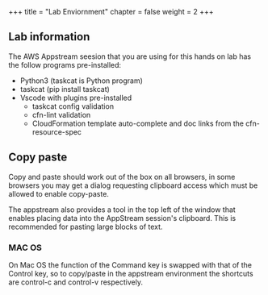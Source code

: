 +++
title = "Lab Enviornment"
chapter = false
weight = 2
+++


## Lab information 

The AWS Appstream seesion that you are using for this hands on lab has the follow programs pre-installed:

- Python3 (taskcat is Python program)
- taskcat (pip install taskcat)
- Vscode with plugins pre-installed 
  - taskcat config validation
  - cfn-lint validation
  - CloudFormation template auto-complete and doc links from the cfn-resource-spec

## Copy paste

Copy and paste should work out of the box on all browsers, in some browsers you may get 
a dialog requesting clipboard access which must be allowed to enable copy-paste.

The appstream also provides a tool in the top left of the window that enables placing 
data into the AppStream session's clipboard. This is recommended for pasting large 
blocks of text.

### MAC OS

On Mac OS the function of the Command key is swapped with that of the Control key, so
to copy/paste in the appstream environment the shortcuts are control-c and control-v 
respectively.